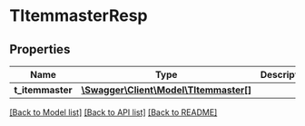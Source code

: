 # TItemmasterResp

## Properties
Name | Type | Description | Notes
------------ | ------------- | ------------- | -------------
**t_itemmaster** | [**\Swagger\Client\Model\TItemmaster[]**](TItemmaster.md) |  | [optional] 

[[Back to Model list]](../README.md#documentation-for-models) [[Back to API list]](../README.md#documentation-for-api-endpoints) [[Back to README]](../README.md)



